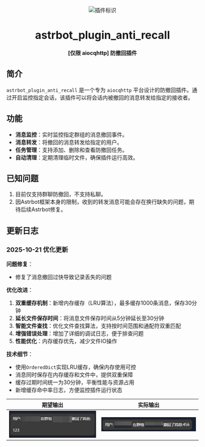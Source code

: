 <div align="center">

![插件标识](https://count.getloli.com/@astrbot_plugin_anti_recall?name=astrbot_plugin_anti_recall&theme=capoo-2&padding=7&offset=0&align=top&scale=1&pixelated=1&darkmode=auto)

# astrbot\_plugin\_anti\_recall

**[仅限 aiocqhttp] 防撤回插件**

</div>

## 简介

`astrbot_plugin_anti_recall` 是一个专为 `aiocqhttp` 平台设计的防撤回插件。通过开启监控指定会话，该插件可以将会话内被撤回的消息转发给指定的接收者。

## 功能

- **消息监控**：实时监控指定群组的消息撤回事件。
- **消息转发**：将撤回的消息转发给指定的用户。
- **任务管理**：支持添加、删除和查看防撤回任务。
- **自动清理**：定期清理临时文件，确保插件运行高效。

## 已知问题

1. 目前仅支持群聊防撤回，不支持私聊。
2. 因Astrbot框架本身的限制，收到的转发消息可能会存在换行缺失的问题，期待后续Astrbot修复。

## 更新日志

### 2025-10-21 优化更新

**问题修复**：
- 修复了消息撤回过快导致记录丢失的问题

**优化改进**：
1. **双重缓存机制**：新增内存缓存（LRU算法），最多缓存1000条消息，保存30分钟
2. **延长文件保存时间**：将消息文件保存时间从5分钟延长至30分钟
3. **智能文件查找**：优化文件查找算法，支持按时间范围和通配符双重匹配
4. **增强错误处理**：增加了详细的调试日志，便于排查问题
5. **性能优化**：内存缓存优先，减少文件IO操作

**技术细节**：
- 使用`OrderedDict`实现LRU缓存，确保内存使用可控
- 消息同时保存在内存缓存和文件中，提供双重保障
- 缓存过期时间统一为30分钟，平衡性能与资源占用
- 新增缓存命中率日志，方便监控插件运行状态

| 期望输出                       | 实际输出                           |
|----------------------------|--------------------------------|
| ![img.png](images/img.png) | ![img_1.png](images/img_1.png) |
